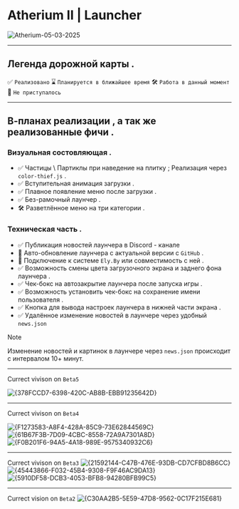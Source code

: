 # Atherium II | Launcher
![Atherium-05-03-2025](https://github.com/user-attachments/assets/a9a268ee-2e4e-4275-8036-35f2e48fa906)

__________________

## Легенда дорожной карты .
✅ ` Реализовано `
⌛ ` Планируется в ближайшее время `
🛠️ ` Работа в данный момент `
🛑 ` Не приступалось `

_____________

## В-планах реализации , а так же реализованные фичи .
### Визуальная состовляющая .
- ✅ Частицы \ Партиклы при наведение на плитку ; Реализация через ` color-thief.js ` .
- ✅ Вступительная анимация загрузки .
- ✅ Плавное появление меню после загрузки .
- ✅ Без-рамочный лаунчер .
- 🛠️ Разветлённое меню на три категории .

### Техническая часть .
- ✅ Публикация новостей лаунчера в Discord - канале
- 🛑 Авто-обновление лаунчера с актуальной версии с ` GitHub ` .
- 🛑 Подключение к системе ` Ely.By ` или совместимость с ней .
- ✅ Возможность смены цвета загрузочного экрана и заднего фона лаунчера .
- ✅ Чек-бокс на автозакрытие лаунчера после запуска игры .
- ✅ Возможность установить чек-бокс на сохранение имени пользователя .
- ✅ Кнопка для вывода настроек лаунчера в нижней части экрана .
- ✅ Удалённое изменение новостей в лаунчере через удобный ` news.json `
> [!NOTE]
> Изменение новостей и картинок в лаунчере через `news.json` происходит с интервалом 10+ минут.
__________
Currect vivison on `Beta5`

![{378FCCD7-6398-420C-AB8B-EBB91235642D}](https://github.com/user-attachments/assets/ac0513d7-61ef-4c57-9441-97a29c069674)


__________
Currect vivison on `Beta4`

![{F1273583-A8F4-428A-85C9-73E62844569C}](https://github.com/user-attachments/assets/98e2d625-cb6c-49b6-baf5-943ef3e8e74d)
![{61B67F3B-7D09-4CBC-8558-72A9A7301A8D}](https://github.com/user-attachments/assets/0736126b-8192-4e15-a4ee-297afd3b2b53)
![{F0B201F6-94A5-4A18-989E-9575340932C6}](https://github.com/user-attachments/assets/f32a0a82-5e25-4d32-a659-a0fa31282e51)


_________

Currect vivison on `Beta3`
![{21592144-C47B-476E-93DB-CD7CFBD8B6CC}](https://github.com/user-attachments/assets/8f1b8052-fd47-4a49-8aa4-f3169d5f383f)
![{45443866-F032-45B4-9308-F9F46AC9DA13}](https://github.com/user-attachments/assets/fbc2e657-ac95-4362-86cf-5402fd0828c7)
![{5910DF58-DCB3-4053-BFB8-94280BFB99C5}](https://github.com/user-attachments/assets/16010a89-5e1a-48b3-a1c1-5d71ad2f3ed6)


______

Currect vision on `Beta2`
![{C30AA2B5-5E59-47D8-9562-0C17F215E681}](https://github.com/user-attachments/assets/d20c0c08-7e98-4a3f-a56f-469f5b6a008d)

